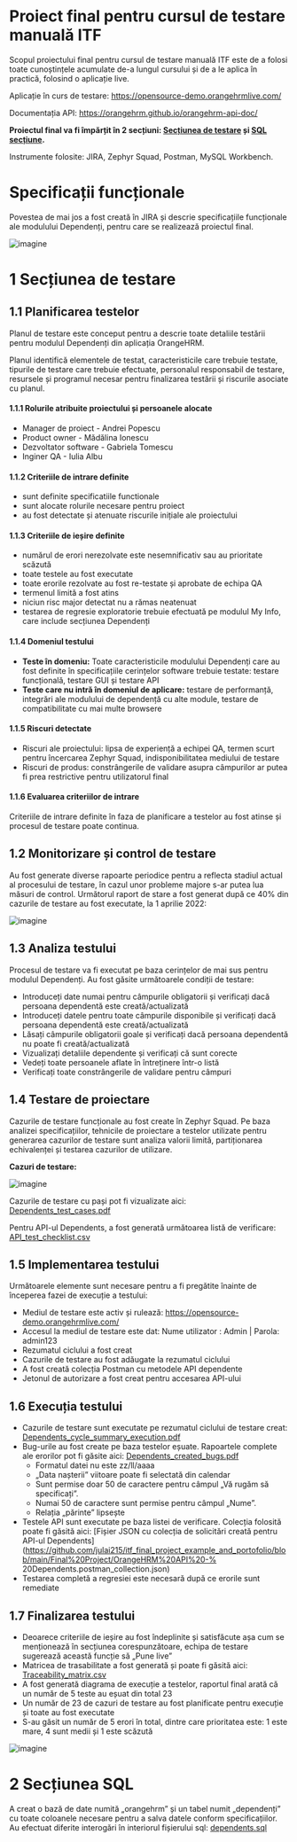 # Proiect final pentru cursul de testare manuală ITF

Scopul proiectului final pentru cursul de testare manuală ITF este de a folosi toate cunoștințele acumulate de-a lungul cursului și de a le aplica în practică, folosind o aplicație live.

Aplicație în curs de testare: https://opensource-demo.orangehrmlive.com/

Documentația API: https://orangehrm.github.io/orangehrm-api-doc/

**Proiectul final va fi împărțit în 2 secțiuni: [Secțiunea de testare](https://github.com/IulianB0/Proiect-Practic-Testare-Manuala/blob/main/README.md#1-sec%C8%9Biunea-de-testare) și [SQL secțiune](https://github.com/IulianB0/Proiect-Practic-Testare-Manuala/blob/main/README.md#2-sec%C8%9Biunea-sql).**

Instrumente folosite: JIRA, Zephyr Squad, Postman, MySQL Workbench.

# Specificații funcționale

Povestea de mai jos a fost creată în JIRA și descrie specificațiile funcționale ale modulului Dependenți, pentru care se realizează proiectul final.

![imagine](https://user-images.githubusercontent.com/99291143/163687093-6f1780d1-2808-4038-9ae2-65c22540a55c.png)


# 1 Secțiunea de testare

## 1.1 Planificarea testelor

Planul de testare este conceput pentru a descrie toate detaliile testării pentru modulul Dependenți din aplicația OrangeHRM.

Planul identifică elementele de testat, caracteristicile care trebuie testate, tipurile de testare care trebuie efectuate, personalul responsabil de testare, resursele și programul necesar pentru finalizarea testării și riscurile asociate cu planul.

#### 1.1.1 Rolurile atribuite proiectului și persoanele alocate

* Manager de proiect - Andrei Popescu
* Product owner - Mădălina Ionescu
* Dezvoltator software - Gabriela Tomescu
* Inginer QA - Iulia Albu

#### 1.1.2 Criteriile de intrare definite

* sunt definite specificatiile functionale
* sunt alocate rolurile necesare pentru proiect
* au fost detectate și atenuate riscurile inițiale ale proiectului

#### 1.1.3 Criteriile de ieșire definite

* numărul de erori nerezolvate este nesemnificativ sau au prioritate scăzută
* toate testele au fost executate
* toate erorile rezolvate au fost re-testate și aprobate de echipa QA
* termenul limită a fost atins
* niciun risc major detectat nu a rămas neatenuat
* testarea de regresie exploratorie trebuie efectuată pe modulul My Info, care include secțiunea Dependenți

#### 1.1.4 Domeniul testului

* __Teste în domeniu:__ Toate caracteristicile modulului Dependenți care au fost definite în specificațiile cerințelor software trebuie testate: testare funcțională, testare GUI și testare API
* __Teste care nu intră în domeniul de aplicare:__ testare de performanță, integrări ale modulului de dependență cu alte module, testare de compatibilitate cu mai multe browsere

#### 1.1.5 Riscuri detectate

* Riscuri ale proiectului: lipsa de experiență a echipei QA, termen scurt pentru încercarea Zephyr Squad, indisponibilitatea mediului de testare
* Riscuri de produs: constrângerile de validare asupra câmpurilor ar putea fi prea restrictive pentru utilizatorul final

#### 1.1.6 Evaluarea criteriilor de intrare

Criteriile de intrare definite în faza de planificare a testelor au fost atinse și procesul de testare poate continua.

## 1.2 Monitorizare și control de testare

Au fost generate diverse rapoarte periodice pentru a reflecta stadiul actual al procesului de testare, în cazul unor probleme majore s-ar putea lua măsuri de control.
Următorul raport de stare a fost generat după ce 40% din cazurile de testare au fost executate, la 1 aprilie 2022:

![imagine](https://user-images.githubusercontent.com/99291143/163689699-e0295daa-e5dc-4e87-a984-546d9351fbac.png)


## 1.3 Analiza testului

Procesul de testare va fi executat pe baza cerințelor de mai sus pentru modulul Dependenți. Au fost găsite următoarele condiții de testare:
  * Introduceți date numai pentru câmpurile obligatorii și verificați dacă persoana dependentă este creată/actualizată
  * Introduceți datele pentru toate câmpurile disponibile și verificați dacă persoana dependentă este creată/actualizată
  * Lăsați câmpurile obligatorii goale și verificați dacă persoana dependentă nu poate fi creată/actualizată
  * Vizualizați detaliile dependente și verificați că sunt corecte
  * Vedeți toate persoanele aflate în întreținere într-o listă
  * Verificați toate constrângerile de validare pentru câmpuri

## 1.4 Testare de proiectare

Cazurile de testare funcționale au fost create în Zephyr Squad. Pe baza analizei specificațiilor, tehnicile de proiectare a testelor utilizate pentru generarea cazurilor de testare
sunt analiza valorii limită, partiționarea echivalenței și testarea cazurilor de utilizare.

**Cazuri de testare:**

![imagine](https://user-images.githubusercontent.com/99291143/163688901-26234e0a-abfa-4034-93bf-bca37ad2b50c.png)


Cazurile de testare cu pași pot fi vizualizate aici: [Dependents_test_cases.pdf](https://github.com/julai215/itf_final_project_example_and_portofolio/blob/main/Final%20Project/Dependents_test_cases.pdf)

Pentru API-ul Dependents, a fost generată următoarea listă de verificare: [API_test_checklist.csv](https://github.com/julai215/itf_final_project_example_and_portofolio/blob/main/Final%20Project/API_test_checklist.csv)

## 1.5 Implementarea testului

Următoarele elemente sunt necesare pentru a fi pregătite înainte de începerea fazei de execuție a testului:

* Mediul de testare este activ și rulează: https://opensource-demo.orangehrmlive.com/
* Accesul la mediul de testare este dat: Nume utilizator : Admin | Parola: admin123
* Rezumatul ciclului a fost creat
* Cazurile de testare au fost adăugate la rezumatul ciclului
* A fost creată colecția Postman cu metodele API dependente
* Jetonul de autorizare a fost creat pentru accesarea API-ului

## 1.6 Execuția testului

* Cazurile de testare sunt executate pe rezumatul ciclului de testare creat: [Dependents_cycle_summary_execution.pdf](https://github.com/julai215/itf_final_project_example_and_portofolio/blob/main/Final%20Project/Dependents_cycle_summary_execution.pdf)
* Bug-urile au fost create pe baza testelor eșuate. Rapoartele complete ale erorilor pot fi găsite aici: [Dependents_created_bugs.pdf](https://github.com/julai215/itf_final_project_example_and_portofolio/blob/main/Final%20Project/Dependents_created_bugs.pdf)
     * Formatul datei nu este zz/ll/aaaa
     * „Data nașterii” viitoare poate fi selectată din calendar
     * Sunt permise doar 50 de caractere pentru câmpul „Vă rugăm să specificați”.
     * Numai 50 de caractere sunt permise pentru câmpul „Nume”.
     * Relația „părinte” lipsește
* Testele API sunt executate pe baza listei de verificare. Colecția folosită poate fi găsită aici: [Fișier JSON cu colecția de solicitări creată pentru API-ul Dependents](https://github.com/julai215/itf_final_project_example_and_portofolio/blob/main/Final%20Project/OrangeHRM%20API%20-% 20Dependents.postman_collection.json)
* Testarea completă a regresiei este necesară după ce erorile sunt remediate

## 1.7 Finalizarea testului

* Deoarece criteriile de ieșire au fost îndeplinite și satisfăcute așa cum se menționează în secțiunea corespunzătoare, echipa de testare sugerează această funcție să „Pune live”
* Matricea de trasabilitate a fost generată și poate fi găsită aici: [Traceability_matrix.csv](https://github.com/julai215/itf_final_project_example_and_portofolio/blob/main/Final%20Project/Traceability_matrix.xlsx)
* A fost generată diagrama de execuție a testelor, raportul final arată că un număr de 5 teste au eșuat din total 23
* Un număr de 23 de cazuri de testare au fost planificate pentru execuție și toate au fost executate
* S-au găsit un număr de 5 erori în total, dintre care prioritatea este: 1 este mare, 4 sunt medii și 1 este scăzută

![imagine](https://user-images.githubusercontent.com/99291143/163691281-5ccb211d-c101-40ea-bb64-1a4f65f8e1b1.png)


# 2 Secțiunea SQL

A creat o bază de date numită „orangehrm” și un tabel numit „dependenți” cu toate coloanele necesare pentru a salva datele conform specificațiilor. Au efectuat diferite interogări în interiorul fișierului sql: [dependents.sql](https://github.com/julai215/itf_final_project_example_and_portofolio/blob/main/Final%20Project/dependents.sql)
